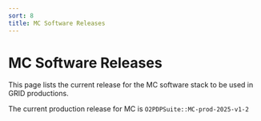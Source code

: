 ```yaml
---
sort: 8
title: MC Software Releases
---
```


# MC Software Releases

This page lists the current release for the MC software stack to be used in 
GRID productions.

The current production release for MC is `O2PDPSuite::MC-prod-2025-v1-2`
